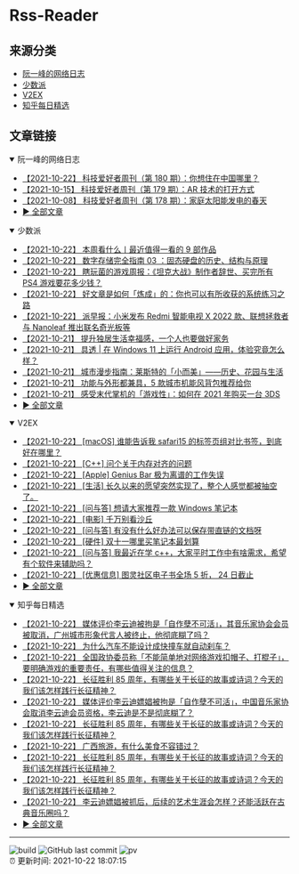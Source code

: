 # Rss-Reader

## 来源分类

* [阮一峰的网络日志](#阮一峰的网络日志)
* [少数派](#少数派)
* [V2EX](#V2EX)
* [知乎每日精选](#知乎每日精选)

## 文章链接

<details open>
    <summary id="阮一峰的网络日志">
     阮一峰的网络日志
    </summary>


* [【2021-10-22】 科技爱好者周刊（第 180 期）：你想住在中国哪里？](http://www.ruanyifeng.com/blog/2021/10/weekly-issue-180.html)
* [【2021-10-15】 科技爱好者周刊（第 179 期）：AR 技术的打开方式](http://www.ruanyifeng.com/blog/2021/10/weekly-issue-179.html)
* [【2021-10-08】 科技爱好者周刊（第 178 期）：家庭太阳能发电的春天](http://www.ruanyifeng.com/blog/2021/10/weekly-issue-178.html)
* [:arrow_forward: 全部文章](data/阮一峰的网络日志.md)
</details>

<details open>
    <summary id="少数派">
     少数派
    </summary>


* [【2021-10-22】 本周看什么丨最近值得一看的 9 部作品](https://sspai.com/post/69462)
* [【2021-10-22】 数字存储完全指南 03 ：固态硬盘的历史、结构与原理](https://sspai.com/post/68976)
* [【2021-10-22】 瞎玩菌的游戏周报：《坦克大战》制作者辞世、买完所有 PS4 游戏要花多少钱？](https://sspai.com/post/69449)
* [【2021-10-22】 好文章是如何「炼成」的：你也可以有所收获的系统练习之路](https://sspai.com/post/69442)
* [【2021-10-22】 派早报：小米发布 Redmi 智能电视 X 2022 款、联想拯救者与 Nanoleaf 推出联名奇光板等](https://sspai.com/post/69455)
* [【2021-10-21】 提升独居生活幸福感，一个人也要做好家务](https://sspai.com/post/69447)
* [【2021-10-21】 具透 | 在 Windows 11 上运行 Android 应用，体验究竟怎么样？](https://sspai.com/post/69446)
* [【2021-10-21】 城市漫步指南：莱斯特的「小而美」——历史、花园与生活](https://sspai.com/post/68445)
* [【2021-10-21】 功能与外形都兼具，5 款城市机能风背包推荐给你](https://sspai.com/post/69428)
* [【2021-10-21】 感受末代掌机的「游戏性」：如何在 2021 年购买一台 3DS](https://sspai.com/post/69395)
* [:arrow_forward: 全部文章](data/少数派.md)
</details>

<details open>
    <summary id="V2EX">
     V2EX
    </summary>


* [【2021-10-22】 [macOS] 谁能告诉我 safari15 的标签页组对比书签，到底好在哪里？](https://www.v2ex.com/t/809946)
* [【2021-10-22】 [C++] 问个关于内存对齐的问题](https://www.v2ex.com/t/809945)
* [【2021-10-22】 [Apple] Genius Bar 极为离谱的工作失误](https://www.v2ex.com/t/809944)
* [【2021-10-22】 [生活] 长久以来的愿望突然实现了，整个人感觉都被抽空了。](https://www.v2ex.com/t/809941)
* [【2021-10-22】 [问与答] 想请大家推荐一款 Windows 笔记本](https://www.v2ex.com/t/809940)
* [【2021-10-22】 [电影] 千万别看沙丘](https://www.v2ex.com/t/809939)
* [【2021-10-22】 [问与答] 有没有什么好办法可以保存带直链的文档呀](https://www.v2ex.com/t/809938)
* [【2021-10-22】 [硬件] 双十一哪里买笔记本最划算](https://www.v2ex.com/t/809937)
* [【2021-10-22】 [问与答] 我最近在学 c++，大家平时工作中有啥需求，希望有个软件来辅助吗？](https://www.v2ex.com/t/809936)
* [【2021-10-22】 [优惠信息] 图灵社区电子书全场 5 折， 24 日截止](https://www.v2ex.com/t/809935)
* [:arrow_forward: 全部文章](data/V2EX.md)
</details>

<details open>
    <summary id="知乎每日精选">
     知乎每日精选
    </summary>


* [【2021-10-22】 媒体评价李云迪被拘是「自作孽不可活」，其音乐家协会会员被取消，广州城市形象代言人被终止，他彻底糊了吗？](http://www.zhihu.com/question/493814225/answer/2182923238?utm_campaign=rss&utm_medium=rss&utm_source=rss&utm_content=title)
* [【2021-10-22】 为什么汽车不能设计成快撞车就自动刹车？](http://www.zhihu.com/question/20498808/answer/2183501118?utm_campaign=rss&utm_medium=rss&utm_source=rss&utm_content=title)
* [【2021-10-22】 全国政协委员称「不能简单地对网络游戏扣帽子、打棍子」，要明确游戏的重要责任，有哪些值得关注的信息？](http://www.zhihu.com/question/493745295/answer/2182710663?utm_campaign=rss&utm_medium=rss&utm_source=rss&utm_content=title)
* [【2021-10-22】 长征胜利 85 周年，有哪些关于长征的故事或诗词？今天的我们该怎样践行长征精神？](http://www.zhihu.com/question/493816614/answer/2182951105?utm_campaign=rss&utm_medium=rss&utm_source=rss&utm_content=title)
* [【2021-10-22】 媒体评价李云迪嫖娼被拘是「自作孽不可活」，中国音乐家协会取消李云迪会员资格，李云迪是不是彻底糊了？](http://www.zhihu.com/question/493814225/answer/2182923238?utm_campaign=rss&utm_medium=rss&utm_source=rss&utm_content=title)
* [【2021-10-22】 长征胜利 85 周年，有哪些关于长征的故事或诗词？今天的我们该怎样践行长征精神？](http://www.zhihu.com/question/493816614/answer/2182886710?utm_campaign=rss&utm_medium=rss&utm_source=rss&utm_content=title)
* [【2021-10-22】 广西旅游，有什么美食不容错过？](http://www.zhihu.com/question/420545697/answer/2178180051?utm_campaign=rss&utm_medium=rss&utm_source=rss&utm_content=title)
* [【2021-10-22】 长征胜利 85 周年，有哪些关于长征的故事或诗词？今天的我们该怎样践行长征精神？](http://www.zhihu.com/question/493816614/answer/2182800456?utm_campaign=rss&utm_medium=rss&utm_source=rss&utm_content=title)
* [【2021-10-22】 长征胜利 85 周年，有哪些关于长征的故事或诗词？今天的我们该怎样践行长征精神？](http://www.zhihu.com/question/493816614/answer/2182743235?utm_campaign=rss&utm_medium=rss&utm_source=rss&utm_content=title)
* [【2021-10-22】 李云迪嫖娼被抓后，后续的艺术生涯会怎样？还能活跃在古典音乐圈吗？](http://www.zhihu.com/question/493772413/answer/2182772969?utm_campaign=rss&utm_medium=rss&utm_source=rss&utm_content=title)
* [:arrow_forward: 全部文章](data/知乎每日精选.md)
</details>


---

![build](https://github.com/LikaiLee/rss-reader/workflows/rss%20reader/badge.svg)
![GitHub last commit](https://img.shields.io/github/last-commit/likailee/rss-reader)
![pv](https://pageview.vercel.app/?github_user=likailee) <br>
:alarm_clock: 更新时间: 2021-10-22 18:07:15